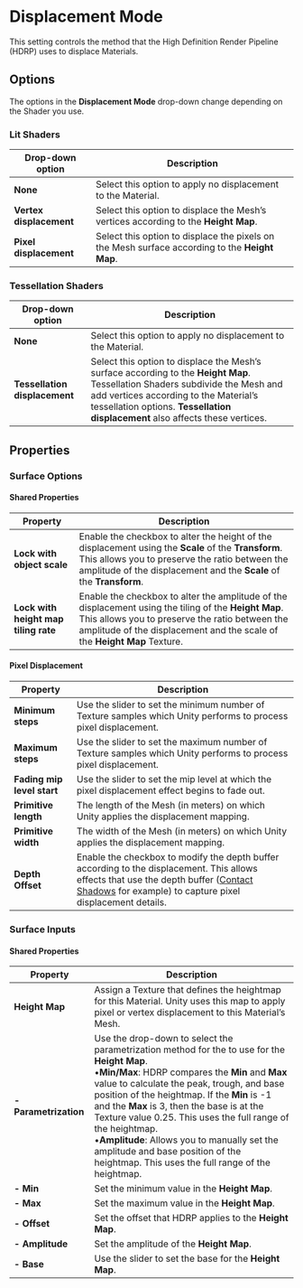 # Displacement Mode

This setting controls the method that the High Definition Render Pipeline (HDRP) uses to displace Materials.

## Options

The options in the **Displacement Mode** drop-down change depending on the Shader you use.

### Lit Shaders

| **Drop-down option**    | **Description**                                              |
| ----------------------- | ------------------------------------------------------------ |
| **None**                | Select this option to apply no displacement to the Material. |
| **Vertex displacement** | Select this option to displace the Mesh’s vertices according to the **Height Map**. |
| **Pixel displacement**  | Select this option to displace the pixels on the Mesh surface according to the **Height Map**. |

### Tessellation Shaders

| **Drop-down option**          | **Description**                                              |
| ----------------------------- | ------------------------------------------------------------ |
| **None**                      | Select this option to apply no displacement to the Material. |
| **Tessellation displacement** | Select this option to displace the Mesh’s surface according to the **Height Map**. Tessellation Shaders subdivide the Mesh and add vertices according to the Material’s tessellation options. **Tessellation displacement** also affects these vertices. |

## Properties

### Surface Options

#### Shared Properties

| **Property**                         | **Description**                                              |
| ------------------------------------ | ------------------------------------------------------------ |
| **Lock with object scale**           | Enable the checkbox to alter the height of the displacement using the **Scale** of the **Transform**. This allows you to preserve the ratio between the amplitude of the displacement and the **Scale** of the **Transform**. |
| **Lock with height map tiling rate** | Enable the checkbox to alter the amplitude of the displacement using the tiling of the **Height Map**. This allows you to preserve the ratio between the amplitude of the displacement and the scale of the **Height Map** Texture. |

#### Pixel Displacement

| **Property**               | **Description**                                              |
| -------------------------- | ------------------------------------------------------------ |
| **Minimum steps**          | Use the slider to set the minimum number of Texture samples which Unity performs to process pixel displacement. |
| **Maximum steps**          | Use the slider to set the maximum number of Texture samples which Unity performs to process pixel displacement. |
| **Fading mip level start** | Use the slider to set the mip level at which the pixel displacement effect begins to fade out. |
| **Primitive length**       | The length of the Mesh (in meters) on which Unity applies the displacement mapping. |
| **Primitive width**        | The width of the Mesh (in meters) on which Unity applies the displacement mapping. |
| **Depth Offset**           | Enable the checkbox to modify the depth buffer according to the displacement. This allows effects that use the depth buffer ([Contact Shadows](Override-Contact-Shadows.md) for example) to capture pixel displacement details. |

### Surface Inputs

#### Shared Properties

| **Property**          | **Description**                                              |
| --------------------- | ------------------------------------------------------------ |
| **Height Map**        | Assign a Texture that defines the heightmap for this Material. Unity uses this map to apply pixel or vertex displacement to this Material’s Mesh. |
| **- Parametrization** | Use the drop-down to select the parametrization method for the to use for the **Height Map**.<br />&#8226;**Min/Max**: HDRP compares the **Min** and **Max** value to calculate the peak, trough, and base position of the heightmap. If the **Min** is -1 and the **Max** is 3, then the base is at the Texture value 0.25. This uses the full range of the heightmap.<br />&#8226;**Amplitude**: Allows you to manually set the amplitude and base position of the heightmap. This uses the full range of the heightmap. |
| **- Min**             | Set the minimum value in the **Height Map**.                 |
| **- Max**             | Set the maximum value in the **Height Map**.                 |
| **- Offset**          | Set the offset that HDRP applies to the **Height Map**.      |
| **- Amplitude**       | Set the amplitude of the **Height Map**.                     |
| **- Base**            | Use the slider to set the base for the **Height Map**.       |
